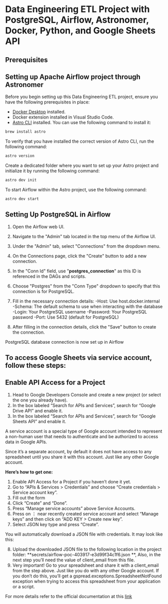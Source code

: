 # Data Engineering ETL Project with PostgreSQL, Airflow, Astronomer, Docker, Python, and Google Sheets API

## Prerequisites

## Setting up Apache Airflow project through Astronomer

Before you begin setting up this Data Engineering ETL project, ensure you have the following prerequisites in place:

- [Docker Desktop](https://www.docker.com/products/docker-desktop) installed.
- Docker extension installed in Visual Studio Code.
- [Astro CLI](https://www.astronomer.io/docs/cloud/stable/develop/cli-quickstart) installed. You can use the following command to install it:

```bash
brew install astro
```

To verify that you have installed the correct version of Astro CLI, run the following command:

  ```bash
  astro version
  ```

Create a dedicated folder where you want to set up your Astro project and initialize it by running the following command:

  ```bash
  astro dev init
  ```

To start Airflow within the Astro project, use the following command:

  ```bash
  astro dev start
  ```

## Setting Up PostgreSQL in Airflow

1. Open the Airflow web UI.
2. Navigate to the "Admin" tab located in the top menu of the Airflow UI.
3. Under the "Admin" tab, select "Connections" from the dropdown menu.
4. On the Connections page, click the "Create" button to add a new connection.
5. In the "Conn Id" field, use "**postgres_connection**" as this ID is referenced in the DAGs and scripts.
6. Choose "Postgres" from the "Conn Type" dropdown to specify that this connection is for PostgreSQL.
7. Fill in the necessary connection details:
  -Host: Use host.docker.internal
  -Schema: The default schema to use when interacting with the database
  -Login: Your PostgreSQL username
  -Password: Your PostgreSQL password
  -Port: Use 5432 (default for PostgreSQL)

8. After filling in the connection details, click the "Save" button to create the connection.

PostgreSQL database connection is now set up in Airflow

## To access Google Sheets via service account, follow these steps:

## Enable API Access for a Project

1. Head to Google Developers Console and create a new project (or select the one you already have).
2. In the box labeled “Search for APIs and Services”, search for “Google Drive API” and enable it.
3. In the box labeled “Search for APIs and Services”, search for “Google Sheets API” and enable it.

A service account is a special type of Google account intended to represent a non-human user that needs to authenticate and be authorized to access data in Google APIs.

Since it’s a separate account, by default it does not have access to any spreadsheet until you share it with this account. Just like any other Google account.

**Here’s how to get one:**

1. Enable API Access for a Project if you haven’t done it yet.
2. Go to “APIs & Services > Credentials” and choose “Create credentials > Service account key”.
3. Fill out the form
4. Click “Create” and “Done”.
5. Press “Manage service accounts” above Service Accounts.
6. Press on ⋮ near recently created service account and select “Manage keys” and then click on “ADD KEY > Create new key”.
7. Select JSON key type and press “Create”.
   
You will automatically download a JSON file with credentials. It may look like this:

8. Upload the downloaded JSON file to the following location in the project folder: **secrets/airflow-poc-403917-e3d99f34c1f6.json **, Also, in the next step you’ll need the value of client_email from this file.
9. Very important! Go to your spreadsheet and share it with a client_email from the step above. Just like you do with any other Google account. If you don’t do this, you’ll get a gspread.exceptions.SpreadsheetNotFound exception when trying to access this spreadsheet from your application or a script.

For more details refer to the official documentation at this [link](https://docs.gspread.org/en/latest/oauth2.html#enable-api-access-for-a-project) 
